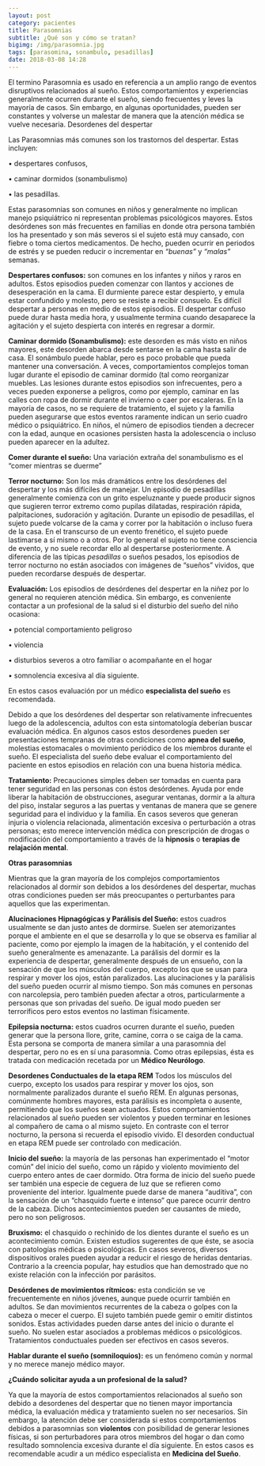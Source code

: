 ```yaml
---
layout: post
category: pacientes
title: Parasomnias 
subtitle: ¿Qué son y cómo se tratan?
bigimg: /img/parasomnia.jpg
tags: [parasomina, sonambulo, pesadillas]
date: 2018-03-08 14:28
---
```


El termino Parasomnia es usado en referencia a un amplio rango de eventos disruptivos relacionados al sueño. Estos comportamientos y experiencias generalmente ocurren durante el sueño, siendo frecuentes y leves la mayoría de casos. Sin embargo, en algunas oportunidades, pueden ser constantes y volverse un malestar de manera que la atención médica se vuelve necesaria.
Desordenes del despertar

Las Parasomnias más comunes son los trastornos del despertar. Estas incluyen: 

•	despertares confusos, 

•	caminar dormidos (sonambulismo) 

•	las pesadillas. 

Estas parasomnias son comunes en niños y generalmente no implican manejo psiquiátrico ni representan problemas psicológicos mayores.
Estos desórdenes son más frecuentes en familias en donde otra persona también los ha presentado y son más severos si el sujeto está muy cansado, con fiebre o toma ciertos medicamentos. De hecho, pueden ocurrir en periodos de estrés y se pueden reducir o incrementar en _“buenas”_ y _“malas”_ semanas.

**Despertares confusos:** son comunes en los infantes y niños y raros en adultos. Estos episodios pueden comenzar con llantos y acciones de desesperación en la cama. El durmiente parece estar despierto, y emula estar confundido y molesto, pero se resiste a recibir consuelo. Es difícil despertar a personas en medio de estos episodios. El despertar confuso puede durar hasta media hora, y usualmente termina cuando desaparece la agitación y el sujeto despierta con interés en regresar a dormir.

**Caminar dormido (Sonambulismo):** este desorden es más visto en niños mayores, este desorden abarca desde sentarse en la cama hasta salir de casa. El sonámbulo puede hablar, pero es poco probable que pueda mantener una conversación. A veces, comportamientos complejos toman lugar durante el episodio de caminar dormido (tal como reorganizar muebles. Las  lesiones durante estos episodios son infrecuentes, pero a veces pueden exponerse a peligros, como por ejemplo, caminar en las calles con ropa de dormir durante el invierno o caer por escaleras.
En la mayoría de casos, no se requiere de tratamiento, el sujeto y la familia pueden asegurarse que estos eventos raramente indican un serio cuadro médico o psiquiátrico. En niños, el número de episodios tienden a decrecer con la edad, aunque en ocasiones persisten hasta la adolescencia o incluso pueden aparecer en la adultez.

**Comer durante el sueño:** Una variación extraña del sonambulismo es el “comer mientras se duerme”

**Terror nocturno:** Son los más dramáticos entre los desórdenes del despertar y los más difíciles de manejar. Un episodio de pesadillas generalmente comienza con un grito espeluznante y puede producir signos que sugieren terror extremo como pupilas dilatadas, respiración rápida, palpitaciones, sudoración y agitación. Durante un episodio de pesadillas, el sujeto puede volcarse de la cama y correr por la habitación o incluso fuera de la casa. En el transcurso de un evento frenético, el sujeto puede lastimarse a sí mismo o a otros. Por lo general el sujeto no tiene consciencia de evento, y no suele recordar ello al despertarse posteriormente.
A diferencia de las típicas _pesadillas_ o sueños pesados, los episodios de terror nocturno no están asociados con imágenes de “sueños” vividos, que pueden recordarse después de despertar.

**Evaluación:** Los episodios de desórdenes del despertar en la niñez por lo general no requieren atención médica. Sin embargo, es conveniente contactar a un profesional de la salud si el disturbio del sueño del niño ocasiona:

•	potencial comportamiento peligroso

•	violencia

•	disturbios severos a otro familiar o acompañante en el hogar

•	somnolencia excesiva al día siguiente.

En estos casos evaluación por un médico **especialista del sueño** es recomendada.


Debido a que los desórdenes del despertar son relativamente infrecuentes luego de la adolescencia, adultos con esta sintomatología deberían buscar evaluación médica. En algunos casos estos desordenes pueden ser presentaciones tempranas de otras condiciones como 
**apnea del sueño**, molestias estomacales o movimiento periódico de los miembros durante el sueño. El especialista del sueño debe evaluar el comportamiento del paciente en estos episodios en relación con una buena historia médica.

**Tratamiento:** Precauciones simples deben ser tomadas en cuenta para tener seguridad en las personas con éstos desórdenes. Ayuda por ende liberar la habitación de obstrucciones, asegurar ventanas, dormir a la altura del piso, instalar seguros a las puertas y ventanas de manera que se genere seguridad para el individuo y la familia.
En casos severos que generan injuria o violencia relacionada, alimentación excesiva o perturbación a otras personas; esto merece intervención médica con prescripción de drogas o modificación del comportamiento a través de la **hipnosis** o **terapias de relajación mental**.

**Otras parasomnias**

Mientras que la gran mayoría de los complejos comportamientos relacionados al dormir son debidos a los desórdenes del despertar, muchas otras condiciones pueden ser más preocupantes o perturbantes para aquellos que las experimentan.

**Alucinaciones Hipnagógicas y Parálisis del Sueño:** estos cuadros usualmente se dan justo antes de dormirse. Suelen ser atemorizantes porque el ambiente en el que se desarrolla y lo que se observa es familiar al paciente, como por ejemplo la imagen de la habitación, y el contenido del sueño generalmente es amenazante. La parálisis del dormir es la experiencia de despertar, generalmente después de un ensueño, con la sensación de que los músculos del cuerpo, excepto los que se usan para respirar y mover los ojos, están paralizados. Las alucinaciones y la parálisis del sueño pueden ocurrir al mismo tiempo. Son más comunes en personas con narcolepsia, pero también pueden afectar a otros, particularmente a personas que son privadas del sueño. De igual modo pueden ser terroríficos pero estos eventos no lastiman físicamente.

**Epilepsia nocturna:** estos cuadros ocurren durante el sueño, pueden generar que la persona llore, grite, camine, corra o se caiga de la cama. Esta persona se comporta de manera similar a una parasomnia del despertar, pero no es en sí una parasomnia. Como otras epilepsias, ésta es tratada con medicación recetada por un **Médico Neurólogo**.

**Desordenes Conductuales de la etapa REM** Todos los músculos del cuerpo, excepto los usados para respirar y mover los ojos, son normalmente paralizados durante el sueño REM. En algunas personas, comúnmente hombres mayores, esta parálisis es incompleta o ausente, permitiendo que los sueños sean actuados. Estos comportamientos relacionados al sueño pueden ser violentos y pueden terminar en lesiones al compañero de cama o al mismo sujeto. En contraste con el terror nocturno, la persona si recuerda el episodio vivido. El desorden conductual en etapa REM puede ser controlado con medicación.

**Inicio del sueño:** la mayoría de las personas han experimentado el “motor común” del inicio del sueño, como un rápido y violento movimiento del cuerpo entero antes de caer dormido. Otra forma de inicio del sueño puede ser también una especie de ceguera de luz que se refieren como proveniente del interior. Igualmente puede darse de manera “auditiva”, con la sensación de un “chasquido fuerte e intenso” que parece ocurrir dentro de la cabeza. Dichos acontecimientos pueden ser causantes de miedo, pero no son peligrosos.

**Bruxismo:** el chasquido o rechinido de los dientes durante el sueño es un acontecimiento común. Existen estudios sugerentes de que éste, se asocia con patologías médicas o psicológicas. En casos severos, diversos dispositivos orales pueden ayudar a reducir el riesgo de heridas dentarias. Contrario a la creencia popular, hay estudios que han demostrado que no existe relación con la infección por parásitos.

**Desórdenes de movimientos rítmicos:** esta condición se ve frecuentemente en niños jóvenes, aunque puede ocurrir también en adultos. Se dan movimientos recurrentes de la cabeza o golpes con la cabeza o mecer el cuerpo. El sujeto también puede gemir o emitir distintos sonidos. Estas actividades pueden darse antes del inicio o durante el sueño. No suelen estar asociados a problemas médicos o psicológicos. Tratamientos conductuales pueden ser efectivos en casos severos.

**Hablar durante el sueño (somniloquios):** es un fenómeno común y normal y no merece manejo médico mayor.

**¿Cuándo solicitar ayuda a un profesional de la salud?**

Ya que la mayoría de estos comportamientos relacionados al sueño son debido a desordenes del despertar que no tienen mayor importancia médica, la evaluación médica y tratamiento suelen no ser necesarios. Sin embargo, la atención debe ser considerada si estos comportamientos debidos a parasomnias son **violentos** con posibilidad de generar lesiones físicas, si son perturbadores para otros miembros del hogar o dan como resultado somnolencia excesiva durante el día siguiente. En estos casos es recomendable acudir a un médico especialista en **Medicina del Sueño**.


